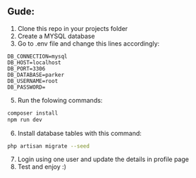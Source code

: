 ## Gude:
1. Clone this repo in your projects folder
2. Create a MYSQL database
3. Go to .env file and change this lines accordingly:
```env
DB_CONNECTION=mysql
DB_HOST=localhost
DB_PORT=3306
DB_DATABASE=parker
DB_USERNAME=root
DB_PASSWORD=
```
5. Run the folowing commands:
```bash
composer install
npm run dev
```
6. Install database tables with this command:
```bash
php artisan migrate --seed
```
7. Login using one user and update the details in profile page
8. Test and enjoy :)
